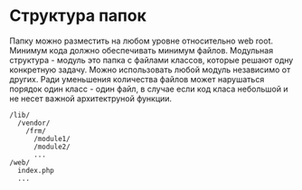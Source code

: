 Структура папок
================

Папку можно разместить на любом уровне относительно web root.
Минимум кода должно обеспечивать минимум файлов.
Модульная структура - модуль это папка с файлами классов, которые решают одну конкретную задачу. 
Можно использовать любой модуль независимо от других.
Ради уменьшения количества файлов может нарушаться порядок один класс - один файл, в случае если 
код класа небольшой и не несет важной архитектруной функции.

```
/lib/
  /vendor/
    /frm/
      /module1/
      /module2/
      ...
/web/
  index.php
  ...
```
